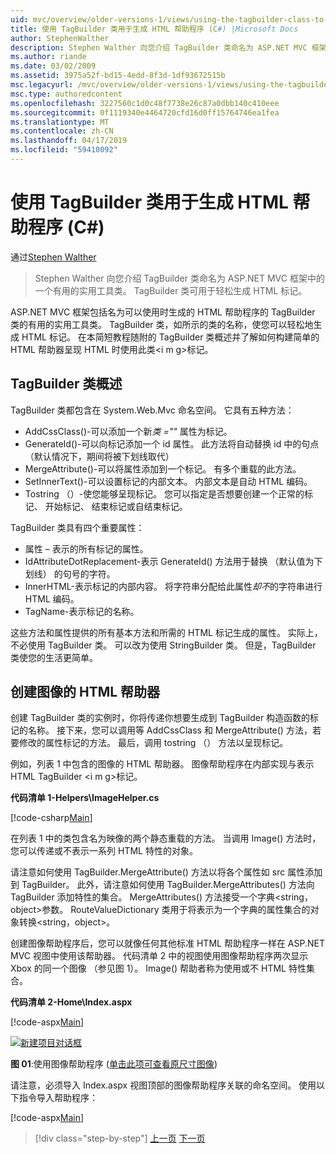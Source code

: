 ```yaml
---
uid: mvc/overview/older-versions-1/views/using-the-tagbuilder-class-to-build-html-helpers-cs
title: 使用 TagBuilder 类用于生成 HTML 帮助程序 (C#) |Microsoft Docs
author: StephenWalther
description: Stephen Walther 向您介绍 TagBuilder 类命名为 ASP.NET MVC 框架中的一个有用的实用工具类。 可以轻松地使用到的 TagBuilder 类...
ms.author: riande
ms.date: 03/02/2009
ms.assetid: 3975a52f-bd15-4edd-8f3d-1df93672515b
msc.legacyurl: /mvc/overview/older-versions-1/views/using-the-tagbuilder-class-to-build-html-helpers-cs
msc.type: authoredcontent
ms.openlocfilehash: 3227560c1d0c48f7738e26c87a0dbb140c410eee
ms.sourcegitcommit: 0f1119340e4464720cfd16d0ff15764746ea1fea
ms.translationtype: MT
ms.contentlocale: zh-CN
ms.lasthandoff: 04/17/2019
ms.locfileid: "59410092"
---
```

# <a name="using-the-tagbuilder-class-to-build-html-helpers-c"></a>使用 TagBuilder 类用于生成 HTML 帮助程序 (C#)

通过[Stephen Walther](https://github.com/StephenWalther)

> Stephen Walther 向您介绍 TagBuilder 类命名为 ASP.NET MVC 框架中的一个有用的实用工具类。 TagBuilder 类可用于轻松生成 HTML 标记。


ASP.NET MVC 框架包括名为可以使用时生成的 HTML 帮助程序的 TagBuilder 类的有用的实用工具类。 TagBuilder 类，如所示的类的名称，使您可以轻松地生成 HTML 标记。 在本简短教程随附的 TagBuilder 类概述并了解如何构建简单的 HTML 帮助器呈现 HTML 时使用此类&lt;i m g&gt;标记。

## <a name="overview-of-the-tagbuilder-class"></a>TagBuilder 类概述

TagBuilder 类都包含在 System.Web.Mvc 命名空间。 它具有五种方法：

- AddCssClass()-可以添加一个新*类 =""* 属性为标记。
- GenerateId()-可以向标记添加一个 id 属性。 此方法将自动替换 id 中的句点 （默认情况下，期间将被下划线取代）
- MergeAttribute()-可以将属性添加到一个标记。 有多个重载的此方法。
- SetInnerText()-可以设置标记的内部文本。 内部文本是自动 HTML 编码。
- Tostring （）-使您能够呈现标记。 您可以指定是否想要创建一个正常的标记、 开始标记、 结束标记或自结束标记。
  

TagBuilder 类具有四个重要属性：

- 属性 – 表示的所有标记的属性。
- IdAttributeDotReplacement-表示 GenerateId() 方法用于替换 （默认值为下划线） 的句号的字符。
- InnerHTML-表示标记的内部内容。 将字符串分配给此属性*却不*的字符串进行 HTML 编码。
- TagName-表示标记的名称。

这些方法和属性提供的所有基本方法和所需的 HTML 标记生成的属性。 实际上，不必使用 TagBuilder 类。 可以改为使用 StringBuilder 类。 但是，TagBuilder 类使您的生活更简单。

## <a name="creating-an-image-html-helper"></a>创建图像的 HTML 帮助器

创建 TagBuilder 类的实例时，你将传递你想要生成到 TagBuilder 构造函数的标记的名称。 接下来，您可以调用等 AddCssClass 和 MergeAttribute() 方法，若要修改的属性标记的方法。 最后，调用 tostring （） 方法以呈现标记。

例如，列表 1 中包含的图像的 HTML 帮助器。 图像帮助程序在内部实现与表示 HTML TagBuilder &lt;i m g&gt;标记。

**代码清单 1-Helpers\ImageHelper.cs**

[!code-csharp[Main](using-the-tagbuilder-class-to-build-html-helpers-cs/samples/sample1.cs)]

在列表 1 中的类包含名为映像的两个静态重载的方法。 当调用 Image() 方法时，您可以传递或不表示一系列 HTML 特性的对象。

请注意如何使用 TagBuilder.MergeAttribute() 方法以将各个属性如 src 属性添加到 TagBuilder。 此外，请注意如何使用 TagBuilder.MergeAttributes() 方法向 TagBuilder 添加特性的集合。 MergeAttributes() 方法接受一个字典&lt;string，object&gt;参数。 RouteValueDictionary 类用于将表示为一个字典的属性集合的对象转换&lt;string，object&gt;。

创建图像帮助程序后，您可以就像任何其他标准 HTML 帮助程序一样在 ASP.NET MVC 视图中使用该帮助器。 代码清单 2 中的视图使用图像帮助程序两次显示 Xbox 的同一个图像 （参见图 1）。 Image() 帮助者称为使用或不 HTML 特性集合。

**代码清单 2-Home\Index.aspx**

[!code-aspx[Main](using-the-tagbuilder-class-to-build-html-helpers-cs/samples/sample2.aspx)]


[![新建项目对话框](using-the-tagbuilder-class-to-build-html-helpers-cs/_static/image1.jpg)](using-the-tagbuilder-class-to-build-html-helpers-cs/_static/image1.png)

**图 01**:使用图像帮助程序 ([单击此项可查看原尺寸图像](using-the-tagbuilder-class-to-build-html-helpers-cs/_static/image2.png))


请注意，必须导入 Index.aspx 视图顶部的图像帮助程序关联的命名空间。 使用以下指令导入帮助程序：

[!code-aspx[Main](using-the-tagbuilder-class-to-build-html-helpers-cs/samples/sample3.aspx)]

> [!div class="step-by-step"]
> [上一页](creating-custom-html-helpers-cs.md)
> [下一页](creating-page-layouts-with-view-master-pages-cs.md)
